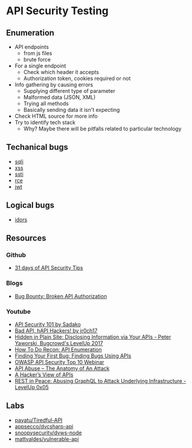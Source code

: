 # API Security Testing

## Enumeration
- API endpoints
  - from js files
  - brute force
- For a single endpoint
  - Check which header it accepts
  - Authorization token, cookies required or not
- Info gathering by causing errors
  - Supplying different type of parameter
  - Malformed data (JSON, XML)
  - Trying all methods
  - Basically sending data it isn't expecting
- Check HTML source for more info
- Try to identify tech stack
  - Why? Maybe there will be pitfalls related to particular technology
 
## Techanical bugs
- [sqli](/blog/sqli)
- [xss](/blog/xss)
- [ssti](/blog/ssti)
- [rce](/blog/rce)
- [jwt](/blog/jwt)

## Logical bugs
- [idors](/blog/idor)


## Resources
### Github
- [31 days of API Security Tips](https://github.com/smodnix/31-days-of-API-Security-Tips)
### Blogs
- [Bug Bounty: Broken API Authorization](https://medium.com/bugbountywriteup/bug-bounty-broken-api-authorization-d30c940ccb42)
### Youtube
- [API Security 101 by Sadako](https://www.youtube.com/watch?v=ijalD2NkRFg)
- [Bad API, hAPI Hackers! by jr0ch17](https://www.youtube.com/watch?v=UT7-ZVawdzA)
- [Hidden in Plain Site: Disclosing Information via Your APIs - Peter Yaworski, Bugcrowd's LevelUp 2017](https://www.youtube.com/watch?v=jBi3a-dXsM8)
- [How To Do Recon: API Enumeration](https://www.youtube.com/watch?v=fvcKwUS4PTE)
- [Finding Your First Bug: Finding Bugs Using APIs](https://www.youtube.com/watch?v=yCUQBc2rY9Y)
- [OWASP API Security Top 10 Webinar](https://www.youtube.com/watch?v=zTkv_9ChVPY)
- [API Abuse – The Anatomy of An Attack](https://www.youtube.com/watch?v=RSBhj60PsUU)
- [A Hacker’s View of APIs](https://www.youtube.com/watch?v=pcfr63kN6BQ)
- [REST in Peace: Abusing GraphQL to Attack Underlying Infrastructure - LevelUp 0x05](https://www.youtube.com/watch?v=NPDp7GHmMa0)
## Labs
- [payatu/Tiredful-API](https://github.com/payatu/Tiredful-API/)
- [appsecco/dvcsharp-api](https://github.com/appsecco/dvcsharp-api)
- [snoopysecurity/dvws-node](https://github.com/snoopysecurity/dvws-node)
- [mattvaldes/vulnerable-api](https://github.com/mattvaldes/vulnerable-api)
